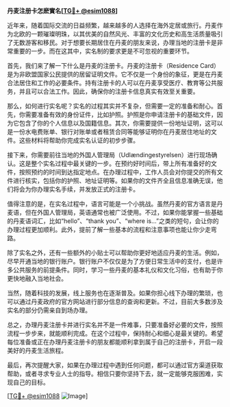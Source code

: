 **丹麦注册卡怎麽實名[[TG💪+ @esim1088](https://t.me/s/esim1088)]**

近年来，随着国际交流的日益频繁，越来越多的人选择在海外定居或旅行。丹麦作为北欧的一颗璀璨明珠，以其优美的自然风光、丰富的文化历史和高生活质量吸引了无数游客和移民。对于想要长期居住在丹麦的朋友来说，办理当地的注册卡是非常重要的一步。而在这其中，实名制的要求更是不可忽视的重要环节。

首先，我们来了解一下什么是丹麦的注册卡。丹麦的注册卡（Residence Card）是为非欧盟国家公民提供的居留证明文件。它不仅是一个身份的象征，更是在丹麦合法居住和工作的必要条件。持有注册卡的人可以在丹麦享受医疗、教育等公共服务，并且可以合法工作。因此，确保你的注册卡信息真实有效至关重要。

那么，如何进行实名呢？实名的过程其实并不复杂，但需要一定的准备和耐心。首先，你需要准备有效的身份证件，比如护照。护照是你申请注册卡的基础文件，因为它包含了你的个人信息以及国籍信息。其次，你需要提供一份地址证明，这可以是一份水电费账单、银行对账单或者租赁合同等能够证明你在丹麦居住地址的文件。这些材料将帮助你完成实名认证的初步步骤。

接下来，你需要前往当地的外国人管理局（Udlændingestyrelsen）进行现场确认。这是整个实名过程中最关键的一步。在预约好时间后，带上所有准备好的文件，按照预约的时间到达指定地点。在办理过程中，工作人员会对你提交的所有文件进行核实，包括你的护照、地址证明等。如果你的文件齐全且信息准确无误，他们将会为你办理实名手续，并发放正式的注册卡。

值得注意的是，在实名过程中，语言可能是一个小挑战。虽然丹麦的官方语言是丹麦语，但在外国人管理局，英语通常也被广泛使用。不过，如果你能掌握一些基础的丹麦语词汇，比如“hello”、“thank you”、“where is...”之类的短句，会让你的办理过程更加顺利。此外，提前了解一些基本的流程和注意事项也能让你少走弯路。

除了实名之外，还有一些额外的小贴士可以帮助你更好地适应丹麦的生活。例如，尽早开通当地的银行账户。银行账户不仅仅是为了方便日常生活中的支付，也是许多公共服务的前提条件。同时，学习一些丹麦的基本礼仪和文化习俗，也有助于你更快地融入当地社会。

当然，随着科技的发展，线上服务也在逐渐普及。如果你担心线下办理的繁琐，也可以通过丹麦政府的官方网站进行部分信息的查询和更新。不过，目前大多数涉及实名的部分仍需亲自到场办理。

总之，办理丹麦注册卡并进行实名并不是一件难事，只要准备好必要的文件，按照流程一步步来，就能顺利完成。在这个过程中，保持耐心和细心是最关键的。希望每位准备或正在办理丹麦注册卡的朋友都能顺利拿到属于自己的注册卡，开启一段美好的丹麦生活旅程。

最后，再次提醒大家，如果在办理过程中遇到任何问题，都可以通过官方渠道获取帮助，或者寻求专业人士的指导。相信只要你坚持下去，就一定能够克服困难，实现自己的目标。

[[TG💪+ @esim1088](https://t.me/s/esim1088) ![Image](https://i.postimg.cc/4NQfJmqS/Snipaste-2025-05-13-00-14-12.png)]